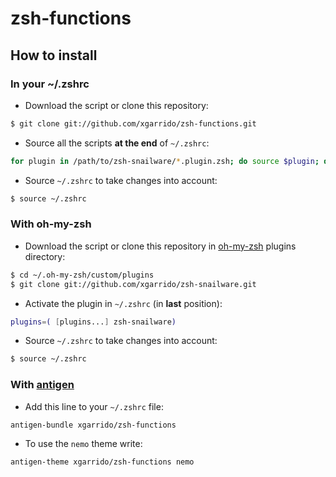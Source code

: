 # zsh-functions

How to install
--------------

### In your ~/.zshrc

* Download the script or clone this repository:

``` bash
$ git clone git://github.com/xgarrido/zsh-functions.git
```

* Source all the scripts **at the end** of `~/.zshrc`:

``` bash
for plugin in /path/to/zsh-snailware/*.plugin.zsh; do source $plugin; done
```

* Source `~/.zshrc`  to take changes into account:

``` bash
$ source ~/.zshrc
```

### With oh-my-zsh

* Download the script or clone this repository in [oh-my-zsh](http://github.com/robbyrussell/oh-my-zsh) plugins directory:

``` bash
$ cd ~/.oh-my-zsh/custom/plugins
$ git clone git://github.com/xgarrido/zsh-snailware.git
```

* Activate the plugin in `~/.zshrc` (in **last** position):

``` bash
plugins=( [plugins...] zsh-snailware)
```

* Source `~/.zshrc`  to take changes into account:

``` bash
$ source ~/.zshrc
```

### With [antigen](https://github.com/zsh-users/antigen)

* Add this line to your `~/.zshrc` file:

``` bash
antigen-bundle xgarrido/zsh-functions
```

* To use the `nemo` theme write:

``` bash
antigen-theme xgarrido/zsh-functions nemo
```

